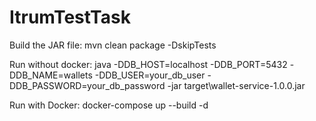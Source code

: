 # ItrumTestTask

Build the JAR file:
mvn clean package -DskipTests

Run without docker:
java -DDB_HOST=localhost -DDB_PORT=5432 -DDB_NAME=wallets -DDB_USER=your_db_user -DDB_PASSWORD=your_db_password -jar target\wallet-service-1.0.0.jar

Run with Docker:
docker-compose up --build -d
